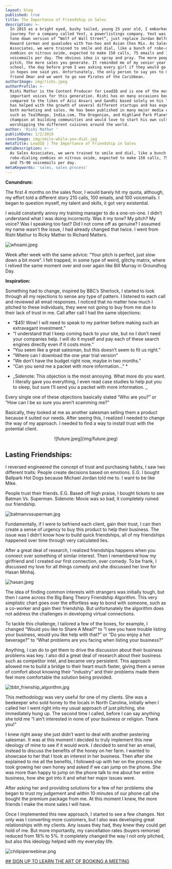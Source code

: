```yaml
---
layout: blog
published: true
title: The Importance of Friendship in Sales
description: >-
  In 2015 as a bright eyed, bushy tailed, young 25 year old, I embarked on a new
  journey for a company called Yext, a powerlistings company. Yext was a very
  tone down version of “Wolf of Wall Street”, just replace Jordan Belfort with
  Howard Lerman and quaaludes with Yoo-hoo and Asian Chex Mix. As Sales
  Associates, we were trained to smile and dial, like a bunch of robo-dialing
  zombies on nitrous oxide, expected to make 150 calls, 75 emails and 75-90
  voicemails per day. The obvious idea is spray and pray. The more people you
  pitch, the more sales you generate. It reminded me of my senior year of high
  school, the day before prom I was asking every girl if they would go with me
  in hopes one said yes. Unfortunately, the only person to say yes to me was my
  friend Omar and we went to go see Pirates of the Caribbean.
authorImage: img/rishi.jpeg
authorProfile: >-
  Rishi Mathur is the Content Producer for LeadIQ and is one of the most
  important voices for this generation. Rishi has on many occasions been
  compared to the likes of Aziz Ansari and Gandhi based solely on his looks. He
  has helped with the growth of several different startups and has experience in
  both marketing and sales. He has been published in many major media outlets
  such as TealMango, India.com, The Oregonian, and Highland Park Planet. He is a
  champion at building communities and would love to start his own cult
  worshipping the different cuisines around the world.
author: 'Rishi Mathur '
publishDate: 1/2/2019
coverImage: img/smile-while-you-dial.jpg
metaTitle: LeadIQ | The Importance of Friendship in Sales
metaDescription: >-
  As Sales Associates, we were trained to smile and dial, like a bunch of
  robo-dialing zombies on nitrous oxide, expected to make 150 calls, 75 emails
  and 75-90 voicemails per day.
metaKeywords: 'sales, sales process'
---
```

**Conundrum:**

The first 4 months on the sales floor, I would barely hit my quota, although, my effort told a different story 210 calls, 100 emails, and 100 voicemails. I began to question myself, my talent and skills, it got very existential. 


I would constantly annoy my training manager to do a one-on-one. I didn’t understand what I was doing incorrectly. Was it my tone? My pitch? My voice? Was I speaking too fast? Did I not come off as genuine?  I assumed my name wasn’t the issue, I had already changed that twice. I went from Rishi Mathur to Ricky Mather to Richard Matters.

![whoami.jpeg](img/whoami.jpeg)


Week after week with the same advice: “Your pitch is perfect, just slow down a bit more”. I felt trapped, in some type of weird,  glitchy matrix, where I relived the same moment over and over again like Bill Murray in Groundhog Day. 

**Inspiration:**

Something had to change, inspired by BBC’s Sherlock, I started to look through all my rejections to sense any type of pattern. I listened to each call and reviewed all email responses. I noticed that no matter how much I pitched to these individuals, they were not going to buy from me due to their lack of trust in me. Call after call I had the same objections: 


- “$45! Wow! I will need to speak to my partner before making such an extravagant investment.”  
- “I understand that I keep coming back to your site, but no I don’t need your companies help. I will do it myself and pay each of these search engines directly even if it costs more.” 
- “You seem like a great salesman, but this doesn’t seem to fit us right.” 
- “Where can I download the one year trial version” 
- “We don’t have the budget right now, maybe in two months.”
- “Can you send me a packet with more information…” *

* _Sidenote: This objection is the most annoying. What more do you want. I literally gave you everything, I even read case studies to help put you to sleep, but sure I’ll send you a packet with more information. _

Every single one of these objections basically stated “Who are you?” or “How can I be so sure you aren’t scamming me?”

Basically, they looked at me as another salesman selling them a product because it suited our needs. After seeing this, I realized I needed to change the way of my approach. I needed to find a way to install trust with the potential client. 

<p align="center">![future.jpeg](img/future.jpeg)</p>


## Lasting Friendships:

I reversed engineered the concept of trust and purchasing habits, I saw two different traits:
People create decisions based on emotions. E.G. I bought Ballpark Hot Dogs because Michael Jordan told me to. I want to be like Mike. 

People trust their friends. E.G. Based off high praise, I bought tickets to see Batman Vs. Superman. Sidenote: Movie was so bad, it completely ruined our friendship. 

![batmanvssuperman.jpg](img/batmanvssuperman.jpg)


Fundamentally, if I were to befriend each client, gain their trust, I can then create a sense of urgency to buy this product to help their business. The issue was I didn’t know how to build quick friendships, all of my friendships happened over time through very calculated lies. 

After a great deal of research, I realized friendships happens when you connect over something of similar interest. Then I remembered how my girlfriend and I created our first connection, over comedy. To be frank, I discussed my love for all things comedy and she discussed her love for Hasan Minhaj. 

![hasan.jpeg](img/hasan.jpeg)


The idea of finding common interests with strangers was initially tough, but then I came across the Big Bang Theory Friendship Algorithm. This very simplistic chart goes over the effortless way to bond with someone, such as a co-worker and gain their friendship. But unfortunately the algorithm does not address the challenges in developing virtual connections.  

To tackle this challenge, I tailored a few of the boxes, for example, I changed “Would you like to Share A Meal?” to “I see you have trouble listing your business, would you like help with that?” or “Do you enjoy a hot beverage?” to “What problems are you facing when listing your business?” 

Anything, I can do to get them to drive the discussion about their business problems was key. I also did a great deal of research about their business such as competitor intel, and became very persistent. This approach allowed me to build a bridge to their heart much faster, giving them a sense of comfort about knowing their “industry” and their problems made them feel more comfortable the solution being provided.

![tbbt_frienship_algorithm.jpg](img/tbbt_frienship_algorithm.jpg)


This methodology was very useful for one of my clients. She was a beekeeper who sold honey to the locals in North Carolina, initially when I called her I went right into my usual approach of just pitching, she immediately hung up. The second time I called, before I can say anything she told me “I ain’t interested in none of your business or religion. Thank you!” 

I knew right away she just didn’t want to deal with another pestering salesman. It was at this moment I decided to truly implement this new ideology of mine to see if it would work. I decided to send her an email, instead to discuss the benefits of the honey on her farm. I wanted to showcase to her that I took an interest in her business. Then after she explained to me all the benefits, I followed-up with her on the process she took growing her own honey and asked if we can jump on the phone. She was more than happy to jump on the phone talk to me about her entire business, how she got into it and what her major issues were. 

After asking her and providing solutions for a few of her problems she began to trust my judgement and within 10 minutes of our phone call she bought the premium package from me. At this moment I knew, the more friends I make the more sales I will have. 

Once I implemented this new approach, I started to see a few changes. Not only was I converting more customers, but I also was developing great relationships with my clients. Any issues they had, they knew they could get hold of me. But more importantly, my cancellation rates (buyers remorse) reduced from 18% to 5%. It completely changed the way I not only pitched, but also this ideology helped with my everyday life.

![chilipiperwebinar.png](/img/chilipiperwebinar.png)

[## SIGN UP TO LEARN THE ART OF BOOKING A MEETING](https://pages.leadiq.com/art-of-booking-a-meeting-webinar)
